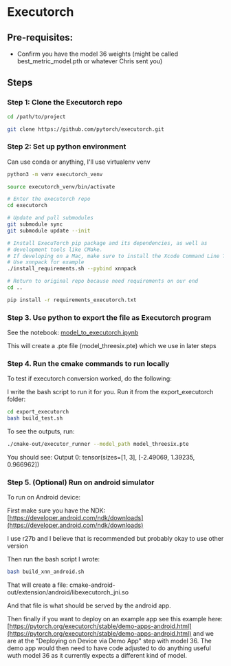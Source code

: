 # Executorch

## Pre-requisites:

- Confirm you have the model 36 weights (might be called best_metric_model.pth or whatever Chris sent you)

## Steps

### Step 1: Clone the Executorch repo

```sh
cd /path/to/project

git clone https://github.com/pytorch/executorch.git
```

### Step 2: Set up python environment

Can use conda or anything, I'll use virtualenv venv

```sh
python3 -m venv executorch_venv

source executorch_venv/bin/activate

# Enter the executorch repo
cd executorch

# Update and pull submodules
git submodule sync
git submodule update --init

# Install ExecuTorch pip package and its dependencies, as well as
# development tools like CMake.
# If developing on a Mac, make sure to install the Xcode Command Line Tools first.
# Use xnnpack for example
./install_requirements.sh --pybind xnnpack

# Return to original repo because need requirements on our end
cd ..

pip install -r requirements_executorch.txt
```

### Step 3. Use python to export the file as Executorch program

See the notebook: [model_to_executorch.ipynb](./model_to_executorch.ipynb)

This will create a .pte file (model_threesix.pte) which we use in later steps

### Step 4. Run the cmake commands to run locally

To test if executorch conversion worked, do the following:

I write the bash script to run it for you. Run it from the export_executorch folder:

```sh
cd export_executorch
bash build_test.sh
```

To see the outputs, run:

```sh
./cmake-out/executor_runner --model_path model_threesix.pte
```

You should see: Output 0: tensor(sizes=[1, 3], [-2.49069, 1.39235, 0.966962])

### Step 5. (Optional) Run on android simulator

To run on Android device:

First make sure you have the NDK: [https://developer.android.com/ndk/downloads](https://developer.android.com/ndk/downloads)

I use r27b and I believe that is recommended but probably okay to use other version

Then run the bash script I wrote:

```sh
bash build_xnn_android.sh
```

That will create a file: cmake-android-out/extension/android/libexecutorch_jni.so

And that file is what should be served by the android app.

Then finally if you want to deploy on an example app see this example here: [https://pytorch.org/executorch/stable/demo-apps-android.html](https://pytorch.org/executorch/stable/demo-apps-android.html) and we are at the "Deploying on Device via Demo App" step with model 36. The demo app would then need to have code adjusted to do anything useful wuth model 36 as it currently expects a different kind of model.